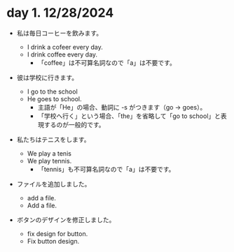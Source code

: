 # day 1. 12/28/2024
- 私は毎日コーヒーを飲みます。
  - I drink a cofeer every day.
  - I drink coffee every day.
    - 「coffee」は不可算名詞なので「a」は不要です。

- 彼は学校に行きます。
  - I go to the school
  - He goes to school.
    - 主語が「He」の場合、動詞に -s がつきます（go → goes）。
    - 「学校へ行く」という場合、「the」を省略して「go to school」と表現するのが一般的です。

- 私たちはテニスをします。
  - We play a tenis
  - We play tennis.
    - 「tennis」も不可算名詞なので「a」は不要です。

- ファイルを追加しました。
  - add a file.
  - Add a file.

- ボタンのデザインを修正しました。
  - fix design for button.
  - Fix button design.
